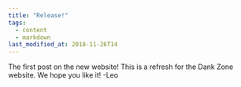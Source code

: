 ```yaml
---
title: "Release!"
tags:
  - content
  - markdown
last_modified_at: 2018-11-26T14
---
```


The first post on the new website! This is a refresh for the Dank Zone website. We hope you like it!
-Leo
